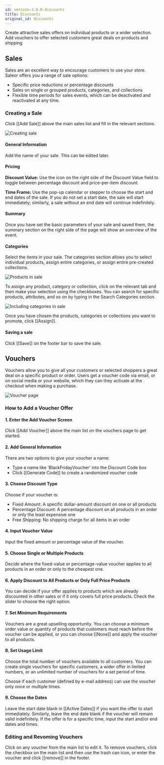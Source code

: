 ```yaml
---
id: version-2.8.0-discounts
title: Discounts
original_id: discounts
---
```


Create attractive sales offers on individual products or a wider selection. Add vouchers to offer selected customers great deals on products and shipping


## Sales

Sales are an excellent way to encourage customers to use your store. Saleor offers you a range of sale options:

- Specific price reductions or percentage discounts
- Sales on single or grouped products, categories, and collections
- Flexible time periods for sales events, which can be deactivated and reactivated at any time.


### Creating a Sale

Click [[Add Sale]] above the main sales list and fill in the relevant sections.

![Creating sale](assets/dashboard-discounts/1.png)


#### General Information

Add the name of your sale. This can be edited later.


#### Pricing

**Discount Value:** Use the icon on the right side of the Discount Value field to toggle between percentage discount and price-per-item discount.

**Time Frame:** Use the pop-up calendar or stepper to choose the start and end dates of the sale. If you do not set a start date, the sale will start immediately; similarly, a sale without an end date will continue indefinitely.


#### Summary

Once you have set the basic parameters of your sale and saved them, the summary section on the right side of the page will show an overview of the event.


#### Categories

Select the items in your sale. The categories section allows you to select individual products, assign entire categories, or assign entire pre-created collections.   

![Products in sale](assets/dashboard-discounts/2.png)

To assign any product, category or collection, click on the relevant tab and then make your selection using the checkboxes. You can search for specific products, attributes, and so on by typing in the Search Categories section.

![Including categories in sale](assets/dashboard-discounts/3.png)

Once you have chosen the products, categories or collections you want to promote, click [[Assign]].


#### Saving a sale

Click [[Save]] on the footer bar to save the sale.

## Vouchers

Vouchers allow you to give all your customers or selected shoppers a great deal on a specific product or order. Users get a voucher code via email, or on social media or your website, which they can they activate at the checkout when making a purchase.

![Voucher page](assets/dashboard-discounts/Vouchers.jpg)


### How to Add a Voucher Offer

#### 1. Enter the Add Voucher Screen

Click [[Add&nbsp;Voucher]] above the main list on the vouchers page to get started.

#### 2. Add General Information

There are two options to give your voucher a name:

- Type a name like ‘BlackFridayVoucher’ into the Discount Code box
- Click [[Generate&nbsp;Code]] to create a randomized voucher code 

#### 3. Choose Discount Type

Choose if your voucher is:

- Fixed Amount: A specific dollar-amount discount on one or all products
- Percentage Discount: A percentage discount on all products in an order or only the least expensive one
- Free Shipping: No shipping charge for all items in an order

#### 4. Input Voucher Value

Input the fixed amount or percentage value of the voucher.

#### 5. Choose Single or Multiple Products

Decide where the fixed-value or percentage-value voucher applies to all products in an order or only to the cheapest one.

#### 6. Apply Discount to All Products or Only Full Price Products

You can decide if your offer applies to products which are already discounted in other sales or if it only covers full price products. Check the slider to choose the right option. 

#### 7. Set Minimum Requirements

Vouchers are a great upselling opportunity. You can choose a minimum order value or quantity of products that customers must reach before the voucher can be applied, or you can choose [[None]] and apply the voucher to all products.

#### 8. Set Usage Limit

Choose the total number of vouchers available to all customers. You can create single vouchers for specific customers, a wider offer in limited numbers, or an unlimited number of vouchers for a set period of time.

Choose if each customer (defined by e-mail address) can use the voucher only once or multiple times.

#### 9. Choose the Dates

Leave the start date blank in [[Active&nbsp;Dates]] if you want the offer to start immediately. Similarly, leave the end date blank if the voucher will remain valid indefinitely. If the offer is for a specific time, input the start and/or end dates and times.


### Editing and Revoming Vouchers

Click on any voucher from the main list to edit it. To remove vouchers, click the checkbox on the main list and then use the trash can icon, or enter the voucher and click [[remove]] in the footer.
